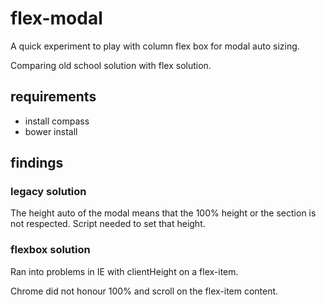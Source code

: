 # flex-modal

A quick experiment to play with column flex box for modal auto sizing.

Comparing old school solution with flex solution.


## requirements
- install compass
- bower install


## findings

### legacy solution
The height auto of the modal means that the 100% height or the section is not respected.
Script needed to set that height.

### flexbox solution
Ran into problems in IE with clientHeight on a flex-item.

Chrome did not honour 100% and scroll on the flex-item content.
